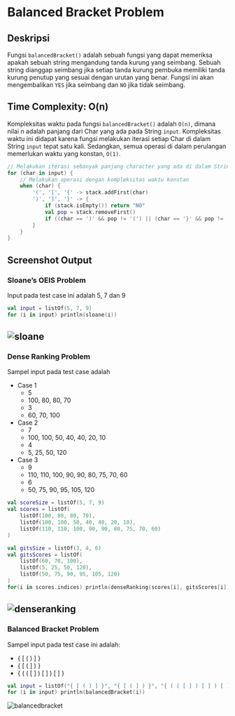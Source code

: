 # Balanced Bracket Problem

## Deskripsi
Fungsi ```balancedBracket()``` adalah sebuah fungsi yang dapat memeriksa apakah sebuah string mengandung tanda kurung yang seimbang. Sebuah string dianggap seimbang jika setiap tanda kurung pembuka memiliki tanda kurung penutup yang sesuai dengan urutan yang benar. Fungsi ini akan mengembalikan ```YES``` jika seimbang dan ```NO``` jika tidak seimbang.

## Time Complexity: O(n)
Kompleksitas waktu pada fungsi ```balancedBracket()``` adalah ```O(n)```, dimana nilai n adalah panjang dari Char yang ada pada String ```input```. Kompleksitas waktu ini didapat karena fungsi melakukan iterasi setiap Char di dalam String ```input``` tepat satu kali. Sedangkan, semua operasi di dalam perulangan memerlukan waktu yang konstan, ```O(1)```.
```kotlin
// Melakukan iterasi sebanyak panjang character yang ada di dalam String input
for (char in input) {
    // Melakukan operasi dengan kompleksitas waktu konstan
    when (char) {
        '(', '[', '{' -> stack.addFirst(char)
        ')', ']', '}' -> {
            if (stack.isEmpty()) return "NO"
            val pop = stack.removeFirst()
            if ((char == ')' && pop != '(') || (char == '}' && pop != '{') || (char == ']' && pop != '[')) return "NO"
        }
    }
}
```

## Screenshot Output
### Sloane’s OEIS Problem
Input pada test case ini adalah 5, 7 dan 9
```kotlin
val input = listOf(5, 7, 9)
for (i in input) println(sloane(i))
```
![sloane](https://github.com/cakrapand/gits-intern-test/assets/73237464/1d6523a3-aa07-4655-81d0-6ca38307ba02)
----
### Dense Ranking Problem
Sampel input pada test case adalah
* Case 1
    * 5
    * 100, 80, 80, 70
    * 3
    * 60, 70, 100
* Case 2
    * 7
    * 100, 100, 50, 40, 40, 20, 10
    * 4
    * 5, 25, 50, 120
* Case 3
    * 9
    * 110, 110, 100, 90, 90, 80, 75, 70, 60
    * 6
    * 50, 75, 90, 95, 105, 120
```kotlin
val scoreSize = listOf(5, 7, 9)
val scores = listOf(
    listOf(100, 80, 80, 70),
    listOf(100, 100, 50, 40, 40, 20, 10),
    listOf(110, 110, 100, 90, 90, 80, 75, 70, 60)
)

val gitsSize = listOf(3, 4, 6)
val gitsScores = listOf(
    listOf(60, 70, 100),
    listOf(5, 25, 50, 120),
    listOf(50, 75, 90, 95, 105, 120)
)
for(i in scores.indices) println(denseRanking(scores[i], gitsScores[i]))
```
![denseranking](https://github.com/cakrapand/gits-intern-test/assets/73237464/712ca5b6-6041-42e3-83ce-b8db6aa105fd)
----
### Balanced Bracket Problem
Sampel input pada test case ini adalah:
* { [ ( ) ] }
* { [ ( ] ) }
* { ( ( [ ] ) [ ] ) [ ] }
```kotlin
val input = listOf("{ [ ( ) ] }", "{ [ ( ] ) }", "{ ( ( [ ] ) [ ] ) [ ] }")
for (i in input) println(balancedBracket(i))
```
![balancedbracket](https://github.com/cakrapand/gits-intern-test/assets/73237464/a3aef3f5-992b-4543-acb3-3c8058b99e4c)

